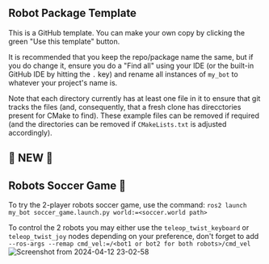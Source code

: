 ## Robot Package Template

This is a GitHub template. You can make your own copy by clicking the green "Use this template" button.

It is recommended that you keep the repo/package name the same, but if you do change it, ensure you do a "Find all" using your IDE (or the built-in GitHub IDE by hitting the `.` key) and rename all instances of `my_bot` to whatever your project's name is.

Note that each directory currently has at least one file in it to ensure that git tracks the files (and, consequently, that a fresh clone has direcctories present for CMake to find). These example files can be removed if required (and the directories can be removed if `CMakeLists.txt` is adjusted accordingly).

🔽 NEW 🔽
---------------------------------------------------------------------------------------------

## Robots Soccer Game 🤖

To try the 2-player robots soccer game, use the command: `ros2 launch my_bot soccer_game.launch.py world:=<soccer.world path>`

To control the 2 robots you may either use the `teleop_twist_keyboard` or `teleop_twist_joy` nodes depending on your preference, don't forget to add `--ros-args --remap cmd_vel:=/<bot1 or bot2 for both robots>/cmd_vel`
![Screenshot from 2024-04-12 23-02-58](https://github.com/MennaMagdie/my_bot/assets/73966691/6ba4391f-c556-42d2-81fe-69d1eb74a5f8)
